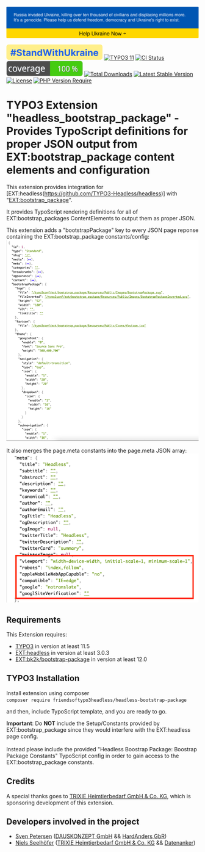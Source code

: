 ![SWUbanner](https://raw.githubusercontent.com/vshymanskyy/StandWithUkraine/main/banner2.svg)

[![StandWithUkraine](https://raw.githubusercontent.com/vshymanskyy/StandWithUkraine/main/badges/StandWithUkraine.svg)](https://github.com/vshymanskyy/StandWithUkraine/blob/main/docs/README.md)
[![TYPO3 11](https://img.shields.io/badge/TYPO3-11-orange.svg)](https://get.typo3.org/version/11)
[![CI Status](https://github.com/FriendsOfTYPO3Headless/headless_bootstrap_package/workflows/CI/badge.svg)](https://github.com/FriendsOfTYPO3Headless/headless_bootstrap_package/actions)
[![Code Coverage Badge](https://github.com/FriendsOfTYPO3Headless/headless_bootstrap_package/blob/code-coverage-badge/badge.svg)](https://github.com/FriendsOfTYPO3Headless/headless_bootstrap_package/blob/code-coverage-badge/clover.xml)
[![Total Downloads](http://poser.pugx.org/friendsoftypo3headless/headless-bootstrap-package/downloads)](https://packagist.org/packages/friendsoftypo3headless/headless-bootstrap-package)
[![Latest Stable Version](http://poser.pugx.org/friendsoftypo3headless/headless-bootstrap-package/v)](https://packagist.org/packages/friendsoftypo3headless/headless-bootstrap-package)
[![License](http://poser.pugx.org/friendsoftypo3headless/headless-bootstrap-package/license)](https://packagist.org/packages/friendsoftypo3headless/headless-bootstrap-package)
[![PHP Version Require](http://poser.pugx.org/friendsoftypo3headless/headless-bootstrap-package/require/php)](https://packagist.org/packages/friendsoftypo3headless/headless-bootstrap-package)

# TYPO3 Extension "headless_bootstrap_package" - Provides TypoScript definitions for proper JSON output from EXT:bootstrap_package content elements and configuration
This extension provides integration for [EXT:headless(https://github.com/TYPO3-Headless/headless)] with "[EXT:bootstrap_package](https://github.com/benjaminkott/bootstrap_package)".

It provides TypoScript rendering definitions for all of EXT:bootstrap_packages ContentElements to output them as proper JSON.

This extension adds a "bootstrapPackage" key to every JSON page reponse containing the EXT:bootstrap_package constants/config:
![BootstrapPackageConstants](./Documentation/assets/bootstrapPackageConstants.png)

It also merges the page.meta constants into the page.meta JSON array:
![pageMetaData](./Documentation/assets/pageMetaData.png)

## Requirements
This Extension requires:
- [TYPO3](https://github.com/TYPO3) in version at least 11.5
- [EXT:headless](https://github.com/TYPO3-Headless/headless) in version at least 3.0.3
- [EXT:bk2k/bootstrap-package](https://github.com/benjaminkott/bootstrap_package) in version at least 12.0

## TYPO3 Installation
Install extension using composer\
``composer require friendsoftypo3headless/headless-bootstrap-package``

and then, include TypoScript template, and you are ready to go.

**Important**: Do **NOT** include the Setup/Constants provided by EXT:bootstrap_package since they would interfere with the EXT:headless page config. <br><br>
Instead please include the provided "Headless Boostrap Package: Boostrap Package Constants" TypoScript config in order to gain access to the EXT:bootstrap_package constants.

## Credits
A special thanks goes to [TRIXIE Heimtierbedarf GmbH & Co. KG](https://www.trixie.de), which is sponsoring development of this extension.

## Developers involved in the project

- [Sven Petersen](https://github.com/svenpet90) ([DAUSKONZEPT GmbH](https:///www.dauskonzept.de) && [HardAnders GbR](https://www.hardanders.de))
- [Niels Seelhöfer](https://github.com/derseeli) ([TRIXIE Heimtierbedarf GmbH & Co. KG](https://www.trixie.de) && [Datenanker](https://www.datenanker.com))
